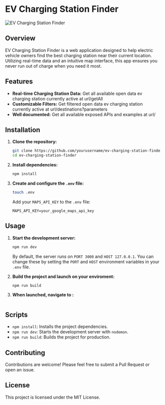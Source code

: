 # EV Charging Station Finder

![EV Charging Station Finder](https://i.giphy.com/media/v1.Y2lkPTc5MGI3NjExYzU1cXUyZTh2dWkzbXo3NjVkNTF1MDljaHJneGI3OXd5MTM1M2hlcyZlcD12MV9pbnRlcm5hbF9naWZfYnlfaWQmY3Q9Zw/H7rpSYHRyYgamxQNqw/giphy.gif)

## Overview
EV Charging Station Finder is a web application designed to help electric vehicle owners find the best charging station near their current location. Utilizing real-time data and an intuitive map interface, this app ensures you never run out of charge when you need it most.

## Features
- **Real-time Charging Station Data:** Get all available open data ev charging station currently active at url/getAll
- **Customizable Filters:** Get filtered open data ev charging station currently active at url/destinations?parameters
- **Well documented:** Get all available exposed APIs and examples at url/

## Installation

1. **Clone the repository:**
    ```sh
    git clone https://github.com/yourusername/ev-charging-station-finder.git
    cd ev-charging-station-finder
    ```

2. **Install dependencies:**
    ```sh
    npm install
    ```

3. **Create and configure the `.env` file:**
    ```sh
    touch .env
    ```
    Add your `MAPS_API_KEY` to the `.env` file:
    ```env
    MAPS_API_KEY=your_google_maps_api_key
    ```

## Usage

1. **Start the development server:**
    ```sh
    npm run dev
    ```
    By default, the server runs on `PORT 3000` and `HOST 127.0.0.1`. You can change these by setting the `PORT` and `HOST` environment variables in your `.env` file.

2. **Build the project and launch on your enviroment:**
    ```sh
    npm run build
    ```
3. **When launched, navigate to :**
    ```Open your browser and go to http://HOST/ and take a look at the docs
    ```


## Scripts

- `npm install`: Installs the project dependencies.
- `npm run dev`: Starts the development server with `nodemon`.
- `npm run build`: Builds the project for production.

## Contributing
Contributions are welcome! Please feel free to submit a Pull Request or open an issue.

## License
This project is licensed under the MIT License.